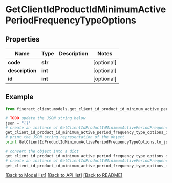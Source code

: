 # GetClientIdProductIdMinimumActivePeriodFrequencyTypeOptions


## Properties

Name | Type | Description | Notes
------------ | ------------- | ------------- | -------------
**code** | **str** |  | [optional] 
**description** | **int** |  | [optional] 
**id** | **int** |  | [optional] 

## Example

```python
from fineract_client.models.get_client_id_product_id_minimum_active_period_frequency_type_options import GetClientIdProductIdMinimumActivePeriodFrequencyTypeOptions

# TODO update the JSON string below
json = "{}"
# create an instance of GetClientIdProductIdMinimumActivePeriodFrequencyTypeOptions from a JSON string
get_client_id_product_id_minimum_active_period_frequency_type_options_instance = GetClientIdProductIdMinimumActivePeriodFrequencyTypeOptions.from_json(json)
# print the JSON string representation of the object
print GetClientIdProductIdMinimumActivePeriodFrequencyTypeOptions.to_json()

# convert the object into a dict
get_client_id_product_id_minimum_active_period_frequency_type_options_dict = get_client_id_product_id_minimum_active_period_frequency_type_options_instance.to_dict()
# create an instance of GetClientIdProductIdMinimumActivePeriodFrequencyTypeOptions from a dict
get_client_id_product_id_minimum_active_period_frequency_type_options_form_dict = get_client_id_product_id_minimum_active_period_frequency_type_options.from_dict(get_client_id_product_id_minimum_active_period_frequency_type_options_dict)
```
[[Back to Model list]](../README.md#documentation-for-models) [[Back to API list]](../README.md#documentation-for-api-endpoints) [[Back to README]](../README.md)



